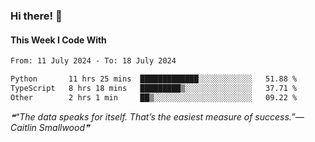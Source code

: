 ### Hi there! 👋

#### This Week I Code With
<!--START_SECTION:waka-->

```txt
From: 11 July 2024 - To: 18 July 2024

Python       11 hrs 25 mins  █████████████░░░░░░░░░░░░   51.88 %
TypeScript   8 hrs 18 mins   █████████▒░░░░░░░░░░░░░░░   37.71 %
Other        2 hrs 1 min     ██▒░░░░░░░░░░░░░░░░░░░░░░   09.22 %
```

<!--END_SECTION:waka-->

<!--STARTS_HERE_QUOTE_README-->
<i>❝“The data speaks for itself. That’s the easiest measure of success.”— Caitlin Smallwood❞</i>
<!--ENDS_HERE_QUOTE_README-->
